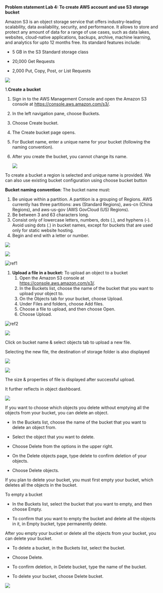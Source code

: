 

**Problem statement Lab 4: To create AWS account and use S3 storage bucket**

Amazon S3 is an object storage service that offers industry-leading scalability, data availability, security, and performance. It allows to store and protect any amount of data for a range of use cases, such as data lakes, websites, cloud-native applications, backups, archive, machine learning, and analytics for upto 12 months free. Its standard features include:

- 5 GB in the S3 Standard storage class

- 20,000 Get Requests

- 2,000 Put, Copy, Post, or List Requests

![](Aspose.Words.d46b367a-0e02-4ab1-9daa-defef9b67fca.001.png)

1\.**Create a bucket**

1. Sign in to the AWS Management Console and open the Amazon S3 console at https://console.aws.amazon.com/s3/.
1. In the left navigation pane, choose Buckets.
1. Choose Create bucket.
1. The Create bucket page opens.
1. For Bucket name, enter a unique name for your bucket (following the naming convention).
1. After you create the bucket, you cannot change its name.	

   ![](Aspose.Words.d46b367a-0e02-4ab1-9daa-defef9b67fca.002.png)

To create a bucket a region is selected and unique name is provided. We can also use existing bucket configuration using choose bucket button

**Bucket naming convention**: The bucket name must:

1. Be unique within a partition. A partition is a grouping of Regions. AWS currently has three partitions: aws (Standard Regions), aws-cn (China Regions), and aws-us-gov (AWS GovCloud (US) Regions).
1. Be between 3 and 63 characters long.
1. Consist only of lowercase letters, numbers, dots (.), and hyphens (-). Avoid using dots (.) in bucket names, except for buckets that are used only for static website hosting.
1. Begin and end with a letter or number.

![](Aspose.Words.d46b367a-0e02-4ab1-9daa-defef9b67fca.003.png)

![](Aspose.Words.d46b367a-0e02-4ab1-9daa-defef9b67fca.004.png)

![ref1]


1. **Upload a file in a bucket:** To upload an object to a bucket
   1. Open the Amazon S3 console at https://console.aws.amazon.com/s3/.
   1. In the Buckets list, choose the name of the bucket that you want to upload your object to.
   1. On the Objects tab for your bucket, choose Upload.
   1. Under Files and folders, choose Add files.
   1. Choose a file to upload, and then choose Open.
   1. Choose Upload.

![ref2]

![](Aspose.Words.d46b367a-0e02-4ab1-9daa-defef9b67fca.007.png)

Click on bucket name & select objects tab to upload a new file.

Selecting the new file, the destination of storage folder is also displayed

![](Aspose.Words.d46b367a-0e02-4ab1-9daa-defef9b67fca.008.png)

![](Aspose.Words.d46b367a-0e02-4ab1-9daa-defef9b67fca.009.png)

The size & properties of file is displayed after successful upload. 

It further reflects in object dashboard.

![](Aspose.Words.d46b367a-0e02-4ab1-9daa-defef9b67fca.010.png)

If you want to choose which objects you delete without emptying all the objects from your bucket, you can delete an object.

- In the Buckets list, choose the name of the bucket that you want to delete an object from.

- Select the object that you want to delete.

- Choose Delete from the options in the upper right.

- On the Delete objects page, type delete to confirm deletion of your objects.

- Choose Delete objects.

If you plan to delete your bucket, you must first empty your bucket, which deletes all the objects in the bucket.

To empty a bucket

- In the Buckets list, select the bucket that you want to empty, and then choose Empty.

- To confirm that you want to empty the bucket and delete all the objects in it, in Empty bucket, type permanently delete.

After you empty your bucket or delete all the objects from your bucket, you can delete your bucket.

- To delete a bucket, in the Buckets list, select the bucket.

- Choose Delete.

- To confirm deletion, in Delete bucket, type the name of the bucket.

- To delete your bucket, choose Delete bucket.

![](Aspose.Words.d46b367a-0e02-4ab1-9daa-defef9b67fca.011.png)

[ref1]: Aspose.Words.d46b367a-0e02-4ab1-9daa-defef9b67fca.005.png
[ref2]: Aspose.Words.d46b367a-0e02-4ab1-9daa-defef9b67fca.006.png
